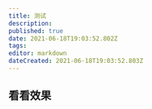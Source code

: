 ```yaml
---
title: 测试
description: 
published: true
date: 2021-06-18T19:03:52.802Z
tags: 
editor: markdown
dateCreated: 2021-06-18T19:03:52.803Z
---
```


## 看看效果
